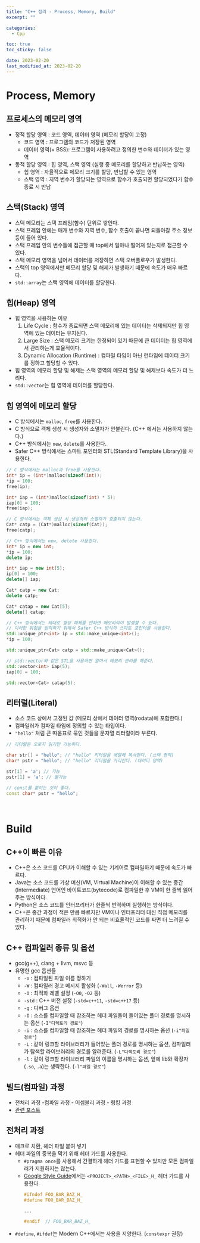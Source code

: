 ```yaml
---
title: "C++ 정리 - Process, Memory, Build"
excerpt: ""

categories:
  - Cpp

toc: true
toc_sticky: false

date: 2023-02-20
last_modified_at: 2023-02-20
---
```


# Process, Memory

## 프로세스의 메모리 영역
- 정적 할당 영역 : 코드 영역, 데이터 영역 (메모리 할당이 고정)
    - 코드 영역 : 프로그램의 코드가 저장된 영역
    - 데이터 영역(+ BSS): 프로그램이 사용하려고 정의한 변수와 데이터가 있는 영역
- 동적 할당 영역 : 힙 영역, 스택 영역 (실행 중 메모리를 할당하고 반납하는 영역)
    - 힙 영역 : 자율적으로 메모리 크기를 할당, 반납할 수 있는 영역
    - 스택 영역 : 지역 변수가 할당되는 영역으로 함수가 호출되면 할당되었다가 함수 종료 시 반납

## 스택(Stack) 영역
- 스택 메모리는 스택 프레임(함수) 단위로 쌓인다.
- 스택 프레임 안에는 매개 변수와 지역 변수, 함수 호출이 끝나면 되돌아갈 주소 정보 등이 들어 있다.
- 스택 프레임 안의 변수들에 접근할 때 top에서 얼마나 떨어져 있는지로 접근할 수 있다.
- 스택 메모리 영역을 넘어서 데이터를 저장하면 스택 오버플로우가 발생한다.
- 스택의 top 영역에서만 메모리 할당 및 해제가 발생하기 때문에 속도가 매우 빠르다.
- `std::array`는 스택 영역에 데이터를 할당한다.

## 힙(Heap) 영역
- 힙 영역을 사용하는 이유
    1. Life Cycle : 함수가 종료되면 스택 메모리에 있는 데이터는 삭제되지만 힙 영역에 있는 데이터는 유지된다.
    2. Large Size : 스택 메모리 크기는 한정되어 있기 때문에 큰 데이터는 힙 영역에서 관리하는게 효율적이다.
    3. Dynamic Allocation (Runtime) : 컴파일 타임이 아닌 런타임에 데이터 크기를 정하고 할당할 수 있다.
- 힙 영역의 메모리 할당 및 해제는 스택 영역의 메모리 할당 및 해제보다 속도가 더 느리다.
- `std::vector`는 힙 영역에 데이터를 할당한다.

## 힙 영역에 메모리 할당
- C 방식에서는 `malloc`, `free`를 사용한다.
- C 방식으로 객체 생성 시 생성자와 소멸자가 안불린다. (C++ 에서는 사용하지 않는다.)
- C++ 방식에서는 `new`, `delete`를 사용한다.
- Safer C++ 방식에서는 스마트 포인터와 STL(Standard Template Library)을 사용한다.

```cpp
// C 방식에서는 malloc과 free를 사용한다.
int* ip = (int*)malloc(sizeof(int));
*ip = 100;
free(ip);

int* iap = (int*)malloc(sizeof(int) * 5);
iap[0] = 100;
free(iap);

// C 방식에서는 객체 생성 시 생성자와 소멸자가 호출되지 않는다.
Cat* catp = (Cat*)malloc(sizeof(Cat));
free(catp);

// C++ 방식에서는 new, delete 사용한다.
int* ip = new int;
*ip = 100;
delete ip;

int* iap = new int[5];
ip[0] = 100;
delete[] iap;

Cat* catp = new Cat;
delete catp;

Cat* catap = new Cat[5];
delete[] catap;

// C++ 방식에서는 제대로 할당 해제를 안하면 메모리릭이 발생할 수 있다.
// 이러한 위험을 방지하기 위해서 Safer C++ 방식의 스마트 포인터를 사용한다.
std::unique_ptr<int> ip = std::make_unique<int>();
*ip = 100;

std::unique_ptr<Cat> catp = std::make_unique<Cat>();

// std::vector와 같은 STL을 사용하면 알아서 메모리 관리를 해준다.
std::vector<int> iap(5);
iap[0] = 100;

std::vector<Cat> catap(5);
```

## 리터럴(Literal)
- 소스 코드 상에서 고정된 값 (메모리 상에서 데이터 영역(rodata)에 포함한다.)
- 컴파일러가 컴파일 타임에 정의할 수 있는 타입이다.
- `"hello"` 처럼 큰 따옴표로 묶인 것들을 문자열 리터럴이라 부른다.

```cpp
// 리터럴은 오로지 읽기만 가능하다.

char str[] = "hello"; // "hello" 리터럴을 배열에 복사한다. (스택 영역)
char* pstr = "hello"; // "hello" 리터럴을 가리킨다. (데이터 영역)

str[1] = 'a'; // 가능
pstr[1] = 'a'; // 불가능

// const를 붙이는 것이 좋다.
const char* pstr = "hello";
```

<br>

# Build

## C++이 빠른 이유
- C++은 소스 코드를 CPU가 이해할 수 있는 기계어로 컴파일하기 때문에 속도가 빠르다.
- Java는 소스 코드를 가상 머신(VM, Virtual Machine)이 이해할 수 있는 중간(Intermediate) 언어인 바이트코드(bytecode)로 컴파일한 후 VM이 한 줄씩 읽어주는 방식이다.
- Python은 소스 코드를 인터프리터가 한줄씩 번역하며 실행하는 방식이다.
- C++은 중간 과정이 적은 만큼 빠르지만 VM이나 인터프리터 대신 직접 메모리를 관리하기 때문에 컴파일러 최적화가 안 되는 비효율적인 코드를 짜면 더 느려질 수 있다.

## C++ 컴파일러 종류 및 옵션
- gcc(g++), clang + llvm, msvc 등
- 유명한 gcc 옵션들
    - `-o` :  컴파일된 파일 이름 정하기
    - `-W` : 컴파일러 경고 메시지 활성화 (`-Wall`, `-Werror` 등)
    - `-O` : 최적화 레벨 설정 (`-O0`, `-O2` 등)
    - `-std` : C++ 버전 설정 (`-std=c++11`, `-std=c++17` 등)
    - `-g` : 디버그 옵션
    - `-I`  : 소스를 컴파일할 때 참조하는 헤더 파일들이 들어있는 폴더 경로를 명시하는 옵션 (`-I"디렉토리 경로"`)
    - `-i` : 소스를 컴파일할 때 참조하는 헤더 파일의 경로를 명시하는 옵션 (`-i"파일 경로"`)
    - `-L` : 같이 링크할 라이브러리가 들어있는 폴더 경로를 명시하는 옵션, 컴파일러가 탐색할 라이브러리의 경로를 알려준다. (`-L"디렉토리 경로"`)
    - `-l` : 같이 링크할 라이브러리 파일의 이름을 명시하는 옵션, 앞에 lib와 확장자(`.so`, `.a`)는 생략한다. (`-l"파일 경로"`)

## 빌드(컴파일) 과정
- 전처리 과정 -컴파일 과정 - 어셈블리 과정 - 링킹 과정
- [관련 포스트](/language/compile)

## 전처리 과정
- 매크로 치환, 헤더 파일 붙여 넣기
- 헤더 파일의 중복을 막기 위해 헤더 가드를 사용한다.
  - `#pragma once`를 사용해서 간결하게 헤더 가드를 표현할 수 있지만 모든 컴파일러가 지원하지는 않는다.
  - [Google Style Guide](https://google.github.io/styleguide/cppguide.html#The__define_Guard)에서는 `<PROJECT>_<PATH>_<FILE>_H_` 헤더 가드를 사용한다.
    ```c++
    #ifndef FOO_BAR_BAZ_H_
    #define FOO_BAR_BAZ_H_

    ...

    #endif  // FOO_BAR_BAZ_H_
    ```
- `#define`, `#ifdef`는 Modern C++에서는 사용을 지양한다. (`constexpr` 권장)

<br>
